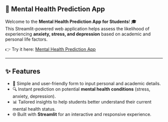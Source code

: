 ## 🌿 Mental Health Prediction App  

Welcome to the **Mental Health Prediction App for Students**! 🎓  
This Streamlit-powered web application helps assess the likelihood of experiencing **anxiety, stress, and depression** based on academic and personal life factors.  

👉 Try it here: [Mental Health Prediction App](https://predictmentalhealth.streamlit.app/)  

---

## ✨ Features  
- 📝 Simple and user-friendly form to input personal and academic details.  
- 🔍 Instant prediction on potential **mental health conditions** (stress, anxiety, depression).  
- 📊 Tailored insights to help students better understand their current mental health status.  
- 🌐 Built with **Streamlit** for an interactive and responsive experience.  

